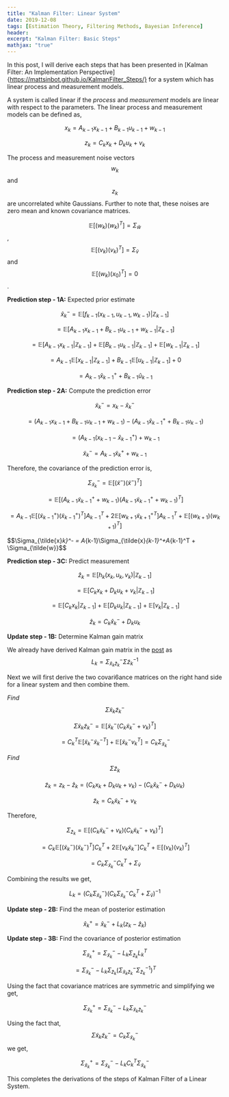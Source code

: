 ```yaml
---
title: "Kalman Filter: Linear System"
date: 2019-12-08
tags: [Estimation Theory, Filtering Methods, Bayesian Inference]
header:
excerpt: "Kalman Filter: Basic Steps"
mathjax: "true"
---
```


In this post, I will derive each steps that has been presented in [Kalman Filter: An Implementation Perspective]{https://mattsinbot.github.io/KalmanFilter_Steps/} for a system which has linear process and measurement models.

A system is called linear if the *process* and *measurement* models are linear with respect to the parameters. The linear process and measurement models can be defined as,

$$x_k = A_{k-1}x_{k-1} + B_{k-1}u_{k-1} + w_{k-1}$$

$$z_k = C_kx_k + D_ku_k + v_k$$

The process and measurement noise vectors $$w_k$$ and $$z_k$$ are uncorrelated white Gaussians. Further to note that, these noises are zero mean and known covariance matrices.

$$\mathbb{E}[(w_k)(w_k)^T] = \Sigma_{\tilde{w}}$$, $$\mathbb{E}[(v_k)(v_k)^T] = \Sigma_{\tilde{v}}$$ and $$\mathbb{E}[(w_k)(x_0)^T]=0$$.

**Prediction step - 1A:** Expected prior estimate

$$\hat{x}_k^- = \mathbb{E}[f_{k-1}(x_{k-1}, u_{k-1}, w_{k-1}) \vert \mathbb{Z}_{k-1}]$$

$$= \mathbb{E}[A_{k-1}x_{k-1} + B_{k-1}u_{k-1} + w_{k-1} \vert \mathbb{Z}_{k-1}]$$

$$= \mathbb{E}[A_{k-1}x_{k-1} \vert \mathbb{Z}_{k-1}] + \mathbb{E}[B_{k-1}u_{k-1} \vert \mathbb{Z}_{k-1}] + \mathbb{E}[w_{k-1} \vert \mathbb{Z}_{k-1}]$$

$$= A_{k-1}\mathbb{E}[x_{k-1} \vert \mathbb{Z}_{k-1}] + B_{k-1}\mathbb{E}[u_{k-1} \vert \mathbb{Z}_{k-1}] + 0$$

$$= A_{k-1}\hat{x}_{k-1}^+ + B_{k-1}\hat{u}_{k-1}$$

**Prediction step - 2A:** Compute the prediction error

$$\tilde{x}_k^- = x_k - \hat{x}_k^-$$

$$=\left(A_{k-1}x_{k-1} + B_{k-1}u_{k-1} + w_{k-1}\right) - \left(A_{k-1}\hat{x}_{k-1}^+ + B_{k-1}u_{k-1} \right)$$

$$=(A_{k-1}\left(x_{k-1} - \hat{x}_{k-1}^+\right) + w_{k-1}$$

$$\tilde{x}_k^- = A_{k-1}\tilde{x}_k^+ + w_{k-1}$$

Therefore, the covariance of the prediction error is,

$$\Sigma_{\tilde{x}_k}^- = \mathbb{E}[(\tilde{x}^-)(\tilde{x}^-)^T]$$

$$= \mathbb{E}[\left(A_{k-1}\tilde{x}_{k-1}^+ + w_{k-1}\right)\left(A_{k-1}\tilde{x}_{k-1}^+ + w_{k-1}\right)^T]$$

$$= A_{k-1}\mathbb{E}[(\tilde{x}_{k-1}^+)(\tilde{x}_{k-1}^+)^T]A_{k-1}^T + 2\mathbb{E}[w_{k+1}\tilde{x}_{k+1}^{+T}]A_{k-1}^T + \mathbb{E}[(w_{k+1})(w_{k+1})^T]$$

$$\Sigma_{\tilde{x}_k}^- =  A_{k-1}\Sigma_{\tilde{x}_{k-1}^+A_{k-1}^T + \Sigma_{\tilde{w}}$$

**Prediction step - 3C:** Predict measurement

$$\hat{z}_k = \mathbb{E}[h_k(x_k, u_k, v_k) \vert \mathbb{Z}_{k-1}]$$

$$= \mathbb{E}[C_kx_k + D_ku_k + v_k \vert \mathbb{Z}_{k-1}]$$

$$= \mathbb{E}[C_kx_k \vert \mathbb{Z}_{k-1}] + \mathbb{E}[D_ku_k \vert \mathbb{Z}_{k-1}] + \mathbb{E}[v_k \vert \mathbb{Z}_{k-1}]$$

$$\hat{z}_{k} = C_k\hat{x}_k^- + D_ku_k$$

**Update step - 1B:** Determine Kalman gain matrix

We already have derived Kalman gain matrix in the [post](https://mattsinbot.github.io/KalmanFilter_Intro/) as
$$L_k = \Sigma_{\tilde{x}_k\tilde{z}_k}^- \Sigma{\tilde{z}_k}^{-1}$$

Next we will first derive the two covari6ance matrices on the right hand side for a linear system and then combine them.

*Find* $$\Sigma{\tilde{x}_k\tilde{z}_k}^{-}$$

$$\Sigma{\tilde{x}_k\tilde{z}_k}^{-} = \mathbb{E}[\tilde{x}_k^- (C_k\tilde{x}_k^- + v_k)^T]$$

$$= C_k^T\mathbb{E}[\tilde{x}_k^-\tilde{x}_k^{-T}] + \mathbb{E}[\tilde{x}_k^-v_k^T] = C_k\Sigma_{\tilde{x}_k}^-$$

*Find* $$\Sigma{\tilde{z}_k}$$

$$\tilde{z}_k = z_k - \hat{z}_k = \left(C_kx_k + D_ku_k + v_k\right) - \left(C_k\hat{x}_k^- + D_ku_k\right)$$

$$\tilde{z}_k = C_k\tilde{x}_k^- + v_k$$

Therefore,

$$\Sigma_{\tilde{z}_k} = \mathbb{E}[(C_k\tilde{x}_k^- + v_k)(C_k\tilde{x}_k^- + v_k)^T]$$

$$= C_k\mathbb{E}[(\tilde{x}_k^-)(\tilde{x}_k^-)^T]C_k^T + 2\mathbb{E}[v_k\tilde{x}_k^-]C_k^T + \mathbb{E}[(v_k)(v_k)^T]$$

$$= C_k\Sigma_{\tilde{x}_k}^-C_k^T + \Sigma_{\tilde{v}}$$

Combining the results we get,

$$L_k = \left(C_k\Sigma_{\tilde{x}_k}^-\right)\left(C_k\Sigma_{\tilde{x}_k}^-C_k^T + \Sigma_{\tilde{v}}\right)^{-1}$$

**Update step - 2B:** Find the mean of posterior estimation

$$\hat{x}_k^+ = \hat{x}_k^- + L_k(z_k - \hat{z}_k)$$

**Update step - 3B:** Find the covariance of posterior estimation

$$\Sigma_{\tilde{x}_k}^+ = \Sigma_{\tilde{x}_k}^- - L_k\Sigma_{\tilde{z}_k}L_k^T$$

$$= \Sigma_{\tilde{x}_k}^- - L_k\Sigma_{\tilde{z}_k}\left(\Sigma_{\tilde{x}_k\tilde{z}_k}^-\Sigma_{\tilde{z}_k}^{-1}\right)^T$$

Using the fact that covariance matrices are symmetric and simplifying we get,

$$\Sigma_{\tilde{x}_k}^+ = \Sigma_{\tilde{x}_k}^- - L_k\Sigma_{\tilde{x}_k\tilde{z}_k}^-$$

Using the fact that, $$\Sigma{\tilde{x}_k\tilde{z}_k}^{-} = C_k\Sigma_{\tilde{x}_k}^-$$ we get,

$$\Sigma_{\tilde{x}_k}^+ = \Sigma_{\tilde{x}_k}^- - L_kC_k^T\Sigma_{\tilde{x}_k}^-$$

This completes the derivations of the steps of Kalman Filter of a Linear System.
